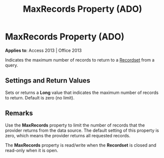 ﻿---
title: MaxRecords Property (ADO)
TOCTitle: MaxRecords Property (ADO)
ms:assetid: 424b2d41-073a-3fbe-30aa-99fac94f9a81
ms:mtpsurl: https://msdn.microsoft.com/library/JJ249195(v=office.15)
ms:contentKeyID: 48544475
ms.date: 09/18/2015
mtps_version: v=office.15
---

# MaxRecords Property (ADO)


**Applies to**: Access 2013 | Office 2013

Indicates the maximum number of records to return to a [Recordset](recordset-object-ado.md) from a query.

## Settings and Return Values

Sets or returns a **Long** value that indicates the maximum number of records to return. Default is zero (no limit).

## Remarks

Use the **MaxRecords** property to limit the number of records that the provider returns from the data source. The default setting of this property is zero, which means the provider returns all requested records.

The **MaxRecords** property is read/write when the **Recordset** is closed and read-only when it is open.

